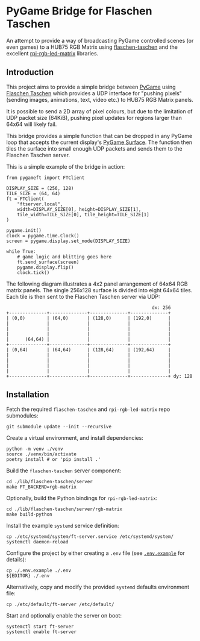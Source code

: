 # PyGame Bridge for Flaschen Taschen

An attempt to provide a way of broadcasting PyGame controlled scenes (or even games) to a HUB75 RGB Matrix using [flaschen-taschen](https://github.com/hzeller/flaschen-taschen) and the excellent [rpi-rgb-led-matrix](https://github.com/hzeller/rpi-rgb-led-matrix) libraries.

## Introduction

This project aims to provide a simple bridge between [PyGame](https://www.pygame.org) using [Flaschen Taschen](https://github.com/hzeller/flaschen-taschen) which provides a UDP interface for "pushing pixels" (sending images, animations, text, video etc.) to HUB75 RGB Matrix panels.

It is possible to send a 2D array of pixel colours, but due to the limitation of UDP packet size (64KiB), pushing pixel updates for regions larger than 64x64 will likely fail.

This bridge provides a simple function that can be dropped in any PyGame loop that accepts the current display's [PyGame Surface](https://www.pygame.org/docs/ref/surface.html). The function then tiles the surface into small enough UDP packets and sends them to the Flaschen Taschen server.

This is a simple example of the bridge in action:

    from pygameft import FTClient
    
    DISPLAY_SIZE = (256, 128)
    TILE_SIZE = (64, 64)
    ft = FTClient(
        "ftserver.local", 
        width=DISPLAY_SIZE[0], height=DISPLAY_SIZE[1], 
        tile_width=TILE_SIZE[0], tile_height=TILE_SIZE[1]
    )

    pygame.init()
    clock = pygame.time.Clock()
    screen = pygame.display.set_mode(DISPLAY_SIZE)

    while True:
        # game logic and blitting goes here
        ft.send_surface(screen)
        pygame.display.flip()
        clock.tick()

The following diagram illustrates a 4x2 panel arrangement of 64x64 RGB matrix panels. The single 256x128 surface is divided into eight 64x64 tiles. Each tile is then sent to the Flaschen Taschen server via UDP:
    
                                                          dx: 256
    +--------------+--------------+--------------+--------------+ 
    | (0,0)        | (64,0)       | (128,0)      | (192,0)      |
    |              |              |              |              |
    |              |              |              |              |
    |              |              |              |              |
    |      (64,64) |              |              |              |
    +--------------+--------------+--------------+--------------+ 
    | (0,64)       | (64,64)      | (128,64)     | (192,64)     |
    |              |              |              |              |
    |              |              |              |              |
    |              |              |              |              |
    |              |              |              |              |
    +--------------+--------------+--------------+--------------+ dy: 128
    

## Installation

Fetch the required `flaschen-taschen` and `rpi-rgb-led-matrix` repo submodules:

    git submodule update --init --recursive

Create a virtual environment, and install dependencies:

    python -m venv ./venv
    source ./venv/bin/activate
    poetry install # or 'pip install .'

Build the `flaschen-taschen` server component:

    cd ./lib/flaschen-taschen/server
    make FT_BACKEND=rgb-matrix

Optionally, build the Python bindings for `rpi-rgb-led-matrix`:

    cd ./lib/flaschen-taschen/server/rgb-matrix
    make build-python

Install the example `systemd` service definition:

    cp ./etc/systemd/system/ft-server.service /etc/systemd/system/
    systemctl daemon-reload

Configure the project by either creating a `.env` file (see [`.env.example`](./.env.example) for details):

    cp ./.env.example ./.env
    ${EDITOR} ./.env

Alternatively, copy and modify the provided `systemd` defaults environment file:

    cp ./etc/default/ft-server /etc/default/

Start and optionally enable the server on boot:

    systemctl start ft-server
    systemctl enable ft-server

